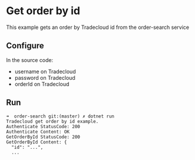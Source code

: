 # Get order by id

This example gets an order by Tradecloud id from the order-search service

## Configure

In the source code:
- username on Tradecloud
- password on Tradecloud
- orderId on Tradecloud

## Run

```
➜  order-search git:(master) ✗ dotnet run
Tradecloud get order by id example.
Authenticate StatusCode: 200
Authenticate Content: OK
GetOrderById StatusCode: 200
GetOrderById Content: {
  "id": "...",
  ...
```